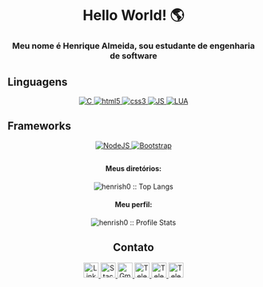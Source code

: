 <h1 align= "center"><b>Hello World! 🌎</b></h1>
<h3 align= "center">Meu nome é Henrique Almeida, sou estudante de engenharia de software</h3>

## Linguagens
<p align="center">
    <a href="#">
        <img src="https://img.shields.io/badge/C-00599C?style=for-the-badge&logo=c&logoColor=white" alt="C" />
    </a>
    <a href="#">
        <img src="https://img.shields.io/badge/HTML5-E34F26?style=for-the-badge&logo=html5&logoColor=white"
            alt="html5" />
    </a>
    <a href="#">
        <img src="https://img.shields.io/badge/CSS3-1572B6?style=for-the-badge&logo=css3&logoColor=white" alt="css3" />
    </a>
    <a href="#">
        <img src="https://img.shields.io/badge/JavaScript-323330?style=for-the-badge&logo=javascript&logoColor=F7DF1E"
            alt="JS" />
    </a>
    <a href="#">
        <img src="https://img.shields.io/badge/Lua-2C2D72?style=for-the-badge&logo=lua&logoColor=white" alt="LUA" />
    </a>
</p>

## Frameworks
<p align="center">
    <a href="#">
        <img src="https://img.shields.io/badge/Node.js-43853D?style=for-the-badge&logo=node.js&logoColor=white"
            alt="NodeJS" />
    </a>
    <a href="#">
        <img src="https://img.shields.io/badge/Bootstrap-38B2AC?style=for-the-badge&logo=bootstrap&logoColor=white"
            alt="Bootstrap" />
    </a>
</p>

##
<h4 align="center">Meus diretórios:</h4>
<p align="center"><img
        src="https://github-readme-stats.vercel.app/api/top-langs/?username=henrish0&langs_count=10&theme=tokyonight&layout=compact"
        alt="henrish0 :: Top Langs" />
</p>

<h4 align="center">Meu perfil:</h4>
<p align="center"><img
        src="https://github-readme-stats.vercel.app/api?username=henrish0&show_icons=true&theme=synthwave"
        alt="henrish0 :: Profile Stats" />
</p>

<h2 align="center">Contato</h2>
<p align="center">
    <a href="https://www.linkedin.com/in/henrique-almeida100/">
        <img src="https://www.vectorlogo.zone/logos/linkedin/linkedin-icon.svg" alt="LinkedIn" height="30" width="30">
    </a>
    <a href="https://stackoverflow.com/users/19043546/henrique-almeida">
        <img src="https://www.vectorlogo.zone/logos/stackoverflow/stackoverflow-icon.svg" alt="Stack Overflow"
            height="30" width="30">
    </a>
    <a href="mailto:hcarvalhoalmeida7@gmail.com">
        <img src="https://www.vectorlogo.zone/logos/gmail/gmail-icon.svg" alt="Gmail" height="30" width="30">
    </a>
    <a href="https://t.me/henrish0">
        <img src="https://www.vectorlogo.zone/logos/telegram/telegram-icon.svg" alt="Telegram" height="30" width="30">
    </a>
    <a href="https://discord.com/users/940065757956558928">
        <img src="https://www.vectorlogo.zone/logos/discordapp/discordapp-icon.svg" alt="Telegram" height="30"
            width="30">
    </a>
    <a href="https://teams.microsoft.com/l/chat/0/0?users=hcarvalhoalmeida7@gmail.com">
        <img src="https://cdn.worldvectorlogo.com/logos/microsoft-teams.svg" alt="Telegram" height="30" width="30">
    </a>
</p>
